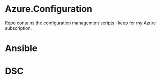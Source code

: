 # Azure.Configuration
Repo contains the configuration management scripts I keep for my Azure subscription. 

# Ansible



# DSC 

